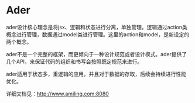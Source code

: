 # Ader

ader设计核心理念是将jsx、逻辑和状态进行分离，单独管理。逻辑通过action类概念进行管理，数据通过model类进行管理。这里的action和model，是新设定的两个概念。

ader不是一个完整的框架，而更倾向于一种设计规范或者设计模式。ader提供了几个API，来保证代码的组织和书写会按照既定规范来进行。

ader适用于状态多，重逻辑的应用。并且对于数据的存取，后续会持续进行性能优化。

详细文档见：http://www.amiling.com:8080